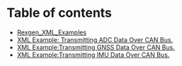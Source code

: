 # Table of contents

* [Rexgen\_XML\_Examples](README.md)
* [XML Example: Transmitting ADC Data Over CAN Bus.](ADC2CAN/README.md)
* [XML Example:Transmitting GNSS Data Over CAN Bus.](GNSS2CAN/README.md)
* [XML Example:Transmitting IMU Data Over CAN Bus.](IMU2CAN/README.md)

